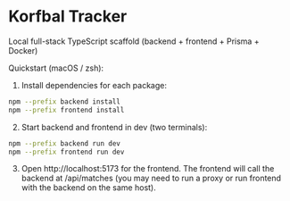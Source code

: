 # Korfbal Tracker

Local full-stack TypeScript scaffold (backend + frontend + Prisma + Docker)

Quickstart (macOS / zsh):

1. Install dependencies for each package:

```bash
npm --prefix backend install
npm --prefix frontend install
```

2. Start backend and frontend in dev (two terminals):

```bash
npm --prefix backend run dev
npm --prefix frontend run dev
```

3. Open http://localhost:5173 for the frontend. The frontend will call the backend at /api/matches (you may need to run a proxy or run frontend with the backend on the same host).
